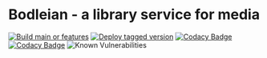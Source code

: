 # Bodleian - a library service for media

[![Build main or features](https://github.com/koenighotze/bodleian/actions/workflows/build.yml/badge.svg)](https://github.com/koenighotze/bodleian/actions/workflows/build.yml)
[![Deploy tagged version](https://github.com/koenighotze/bodleian/actions/workflows/deploy-tagged-version.yml/badge.svg)](https://github.com/koenighotze/bodleian/actions/workflows/deploy-tagged-version.yml)
[![Codacy Badge](https://app.codacy.com/project/badge/Coverage/4650d0135ac14d25bada60540324e39d)](https://www.codacy.com/gh/koenighotze/bodleian/dashboard?utm_source=github.com&utm_medium=referral&utm_content=koenighotze/bodleian&utm_campaign=Badge_Coverage)
[![Codacy Badge](https://app.codacy.com/project/badge/Grade/4650d0135ac14d25bada60540324e39d)](https://www.codacy.com/gh/koenighotze/bodleian/dashboard?utm_source=github.com&amp;utm_medium=referral&amp;utm_content=koenighotze/bodleian&amp;utm_campaign=Badge_Grade)
![Known Vulnerabilities](https://snyk.io/test/github/koenighotze/bodleian/badge.svg)




